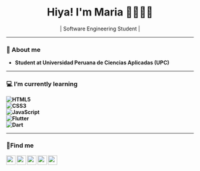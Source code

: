 
<h1 align="center"> Hiya! I'm Maria     👋👩🏽‍💻 </h1>
<p align="center">| Software Engineering Student |</p>

---------------------------------------------------------------------------------------------------------------------------------------------------------------------------------

### 📓 About me
-  **Student at Universidad Peruana de Ciencias Aplicadas (UPC)** 
 
---------------------------------------------------------------------------------------------------------------------------------------------------------------------------------

### 💻 I’m currently learning

**![HTML5](https://img.shields.io/badge/-HTML5-000000?style=for-the-badge&logo=HTML5)** <br>
**![CSS3](https://img.shields.io/badge/-CSS3-000000?style=for-the-badge&logo=CSS3)**<br>
**![JavaScript](https://img.shields.io/badge/-JavaScript-000000?style=for-the-badge&logo=javascript)**<br>
**![Flutter](https://img.shields.io/badge/-Flutter-000000?style=for-the-badge&logo=flutter)**<br>
**![Dart](https://img.shields.io/badge/-Dart-000000?style=for-the-badge&logo=dart)**


---------------------------------------------------------------------------------------------------------------------------------------------------------------------------------
### 📱Find me
<a href="https:www.linkedin.com/in/maria-alexandra-ahuanari-murayari-942b02266" alt="LinkedIn"> <img align="left" src="[https://github.com/nitish-awasthi/nitish-awasthi/blob/master/linkendin.png](https://github.com/nitish-awasthi/nitish-awasthi/blob/master/174857.png?raw=true)" height="25" width="25"></a>

<a href="mailto:alexandramisw@gmail.com" alt="Contact me"> <img align="left" src="https://github.com/nitish-awasthi/nitish-awasthi/blob/master/gmail-512.webp" height="25" width="25"></a>

<a href="https://twitter.com/Mariah15101" alt="Twitter" > <img align="left" src="https://github.com/nitish-awasthi/nitish-awasthi/blob/master/twitter.png" height="25" width="25"> </a>   

<a href="https://www.facebook.com/Maria-Alexandra-Ahuanari-Murayari" alt="Facebook"> <img align="left" src="https://github.com/nitish-awasthi/nitish-awasthi/blob/master/1024px-Facebook_Logo_(2019).png" height="25" width="25"></a>

<a href="https://www.instagram.com/callmetraya" alt="Instagram"><img align="left" src="https://github.com/nitish-awasthi/nitish-awasthi/blob/master/instagram-logo-png-transparent-background-hd-3.png" height="25" width="25"></a>



 
